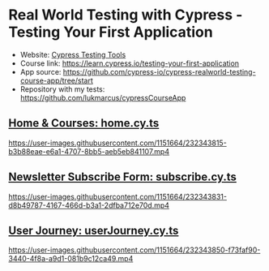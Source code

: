 # Real World Testing with Cypress - Testing Your First Application
- Website: [Cypress Testing Tools](https://learn.cypress.io/)
- Course link: https://learn.cypress.io/testing-your-first-application
- App source: https://github.com/cypress-io/cypress-realworld-testing-course-app/tree/start
- Repository with my tests: https://github.com/lukmarcus/cypressCourseApp

## [Home & Courses: home.cy.ts](https://github.com/lukmarcus/cypressCourseApp/blob/start/cypress/e2e/home.cy.ts)

https://user-images.githubusercontent.com/1151664/232343815-b3b88eae-e6a1-4707-8bb5-aeb5eb841107.mp4

## [Newsletter Subscribe Form: subscribe.cy.ts](https://github.com/lukmarcus/cypressCourseApp/blob/start/cypress/e2e/subscribe.cy.ts)

https://user-images.githubusercontent.com/1151664/232343831-d8b49787-4167-466d-b3a1-2dfba712e70d.mp4

## [User Journey: userJourney.cy.ts](https://github.com/lukmarcus/cypressCourseApp/blob/start/cypress/e2e/userJourney.cy.ts)

https://user-images.githubusercontent.com/1151664/232343850-f73faf90-3440-4f8a-a9d1-081b9c12ca49.mp4
